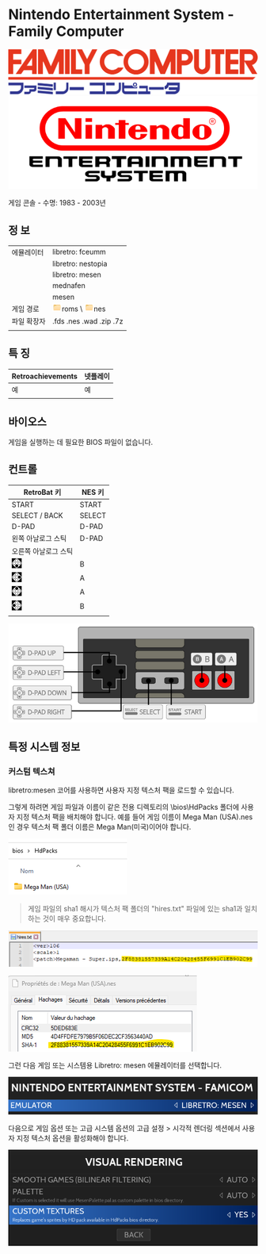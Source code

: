 # Nintendo Entertainment System - Family Computer

![](title1.svg)
![](title2.svg)

게임 콘솔 - 수명: 1983 - 2003년


## 정 보

|||
|---|---|
| 에뮬레이터 | libretro: fceumm |
|  | libretro: nestopia |
|  | libretro: mesen |
|  | mednafen |
|  | mesen |
| 게임 경로 | ![](../../icon.png)roms \ ![](../../icon.png)nes |
| 파일 확장자 | .fds .nes .wad .zip .7z |
|||


## 특 징

| Retroachievements | 넷플레이 |
|---|---|
| 예 | 예 |
|||


## 바이오스

게임을 실행하는 데 필요한 BIOS 파일이 없습니다.


## 컨트롤

| RetroBat 키 | NES 키 |
|---|---|
| START | START |
| SELECT / BACK | SELECT |
| D-PAD | D-PAD |
| 왼쪽 아날로그 스틱 | D-PAD |
| 오른쪽 아날로그 스틱 |  |
| ![](../../south.webp) | B |
| ![](../../east.webp) | A |
| ![](../../north.webp) | A |
| ![](../../west.webp) | B |
|||

![](01.png)


## 특정 시스템 정보

### 커스텀 텍스쳐

libretro:mesen 코어를 사용하면 사용자 지정 텍스처 팩을 로드할 수 있습니다.

그렇게 하려면 게임 파일과 이름이 같은 전용 디렉토리의 \bios\HdPacks 폴더에 사용자 지정 텍스처 팩을 배치해야 합니다. 예를 들어 게임 이름이 Mega Man (USA).nes인 경우 텍스처 팩 폴더 이름은 Mega Man(미국)이어야 합니다.

![](02.png)

> 게임 파일의 sha1 해시가 텍스처 팩 폴더의 "hires.txt" 파일에 있는 sha1과 일치하는 것이 매우 중요합니다.

![](03.png)

![](04.png)

그런 다음 게임 또는 시스템용 Libretro: mesen 에뮬레이터를 선택합니다.

![](05.png)

다음으로 게임 옵션 또는 고급 시스템 옵션의 고급 설정 > 시각적 렌더링 섹션에서 사용자 지정 텍스처 옵션을 활성화해야 합니다.

![](06.png)